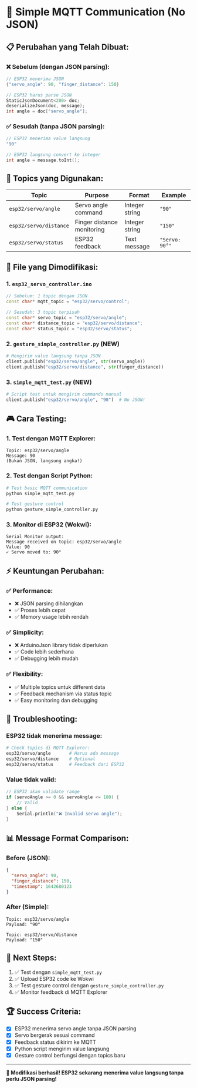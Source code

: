 # 🚀 Simple MQTT Communication (No JSON)

## 📋 **Perubahan yang Telah Dibuat:**

### ❌ **Sebelum (dengan JSON parsing):**
```cpp
// ESP32 menerima JSON
{"servo_angle": 90, "finger_distance": 150}

// ESP32 harus parse JSON
StaticJsonDocument<200> doc;
deserializeJson(doc, message);
int angle = doc["servo_angle"];
```

### ✅ **Sesudah (tanpa JSON parsing):**
```cpp
// ESP32 menerima value langsung
"90"

// ESP32 langsung convert ke integer
int angle = message.toInt();
```

## 🎯 **Topics yang Digunakan:**

| Topic | Purpose | Format | Example |
|-------|---------|---------|---------|
| `esp32/servo/angle` | Servo angle command | Integer string | `"90"` |
| `esp32/servo/distance` | Finger distance monitoring | Integer string | `"150"` |
| `esp32/servo/status` | ESP32 feedback | Text message | `"Servo: 90°"` |

## 📁 **File yang Dimodifikasi:**

### 1. **`esp32_servo_controller.ino`**
```cpp
// Sebelum: 1 topic dengan JSON
const char* mqtt_topic = "esp32/servo/control";

// Sesudah: 3 topic terpisah
const char* servo_topic = "esp32/servo/angle";
const char* distance_topic = "esp32/servo/distance";  
const char* status_topic = "esp32/servo/status";
```

### 2. **`gesture_simple_controller.py`** (NEW)
```python
# Mengirim value langsung tanpa JSON
client.publish("esp32/servo/angle", str(servo_angle))
client.publish("esp32/servo/distance", str(finger_distance))
```

### 3. **`simple_mqtt_test.py`** (NEW)
```python
# Script test untuk mengirim commands manual
client.publish("esp32/servo/angle", "90")  # No JSON!
```

## 🎮 **Cara Testing:**

### **1. Test dengan MQTT Explorer:**
```
Topic: esp32/servo/angle
Message: 90
(Bukan JSON, langsung angka!)
```

### **2. Test dengan Script Python:**
```bash
# Test basic MQTT communication
python simple_mqtt_test.py

# Test gesture control
python gesture_simple_controller.py
```

### **3. Monitor di ESP32 (Wokwi):**
```
Serial Monitor output:
Message received on topic: esp32/servo/angle
Value: 90
✓ Servo moved to: 90°
```

## ⚡ **Keuntungan Perubahan:**

### ✅ **Performance:**
- ❌ JSON parsing dihilangkan
- ✅ Proses lebih cepat
- ✅ Memory usage lebih rendah

### ✅ **Simplicity:**
- ❌ ArduinoJson library tidak diperlukan
- ✅ Code lebih sederhana
- ✅ Debugging lebih mudah

### ✅ **Flexibility:**
- ✅ Multiple topics untuk different data
- ✅ Feedback mechanism via status topic
- ✅ Easy monitoring dan debugging

## 🔧 **Troubleshooting:**

### **ESP32 tidak menerima message:**
```bash
# Check topics di MQTT Explorer:
esp32/servo/angle       # Harus ada message
esp32/servo/distance    # Optional
esp32/servo/status      # Feedback dari ESP32
```

### **Value tidak valid:**
```cpp
// ESP32 akan validate range
if (servoAngle >= 0 && servoAngle <= 180) {
    // Valid
} else {
    Serial.println("❌ Invalid servo angle");
}
```

## 📊 **Message Format Comparison:**

### Before (JSON):
```json
{
  "servo_angle": 90,
  "finger_distance": 150,
  "timestamp": 1642680123
}
```

### After (Simple):
```
Topic: esp32/servo/angle
Payload: "90"

Topic: esp32/servo/distance  
Payload: "150"
```

## 🎯 **Next Steps:**

1. ✅ Test dengan `simple_mqtt_test.py`
2. ✅ Upload ESP32 code ke Wokwi
3. ✅ Test gesture control dengan `gesture_simple_controller.py`
4. ✅ Monitor feedback di MQTT Explorer

## 🏆 **Success Criteria:**

- [x] ESP32 menerima servo angle tanpa JSON parsing
- [x] Servo bergerak sesuai command
- [x] Feedback status dikirim ke MQTT
- [x] Python script mengirim value langsung
- [x] Gesture control berfungsi dengan topics baru

---

**🎉 Modifikasi berhasil! ESP32 sekarang menerima value langsung tanpa perlu JSON parsing!**
